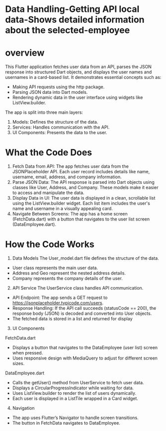 # Data Handling-Getting API local data-Shows detailed information about the selected-employee
# overview
This Flutter application fetches user data from an API, parses the JSON response into structured Dart objects, and displays the user names and usernames in a card-based list. It demonstrates essential concepts such as: 
- Making API requests using the http package.
- Parsing JSON data into Dart models.
- Rendering dynamic data in the user interface using widgets like ListView.builder.
  
The app is split into three main layers:
1. Models: Defines the structure of the data.
2. Services: Handles communication with the API.
3. UI Components: Presents the data to the user.

# What the Code Does
1. Fetch Data from API:
   The app fetches user data from the JSONPlaceholder API. Each user record includes details like name, username, email, address, and company information.
2. Parse JSON Data:
   The API response is parsed into Dart objects using classes like User, Address, and Company. These models make it easier to access and manipulate the data.
3. Display Data in UI:
  The user data is displayed in a clean, scrollable list using the ListView.builder widget. Each list item includes the user's name and username in a visually appealing card.
4. Navigate Between Screens:
   The app has a home screen (FetchData.dart) with a button that navigates to the user list screen (DataEmployee.dart).

# How the Code Works
1. Data Models
The User_model.dart file defines the structure of the data.
- User class represents the main user data.
- Address and Geo represent the nested address details.
- Company represents the company details of the user.
  
2. API Service
The UserService class handles API communication.

- API Endpoint: The app sends a GET request to https://jsonplaceholder.typicode.com/users.
- Response Handling: If the API call succeeds (statusCode == 200), the response body (JSON) is decoded and converted into User objects.
- The fetched data is stored in a list and returned for display
  
3. UI Components
   
FetchData.dart
- Displays a button that navigates to the DataEmployee (user list) screen when pressed.
- Uses responsive design with MediaQuery to adjust for different screen sizes.
  
DataEmployee.dart
- Calls the getUser() method from UserService to fetch user data.
- Displays a CircularProgressIndicator while waiting for data.
- Uses ListView.builder to render the list of users dynamically.
- Each user is displayed in a ListTile wrapped in a Card widget.

4. Navigation
- The app uses Flutter’s Navigator to handle screen transitions.
- The button in FetchData navigates to DataEmployee.

